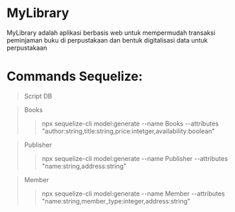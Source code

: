 # MyLibrary
MyLibrary adalah aplikasi berbasis web untuk mempermudah transaksi peminjaman buku di perpustakaan dan bentuk digitalisasi data untuk perpustakaan


# Commands Sequelize:
> Script DB

> Books
>> npx sequelize-cli model:generate --name Books --attributes "author:string,title:string,price:intetger,availability:boolean"

> Publisher
>> npx sequelize-cli model:generate --name Publisher --attributes "name:string,address:string"

> Member
>> npx sequelize-cli model:generate --name Member --attributes "name:string,member_type:integer,address:string"